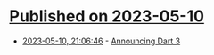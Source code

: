 # [Published on 2023-05-10](index.md)

* [2023-05-10, 21:06:46](https://lobste.rs/s/7djtcg/announcing_dart_3) - [Announcing Dart 3](https://medium.com/dartlang/announcing-dart-3-53f065a10635)
